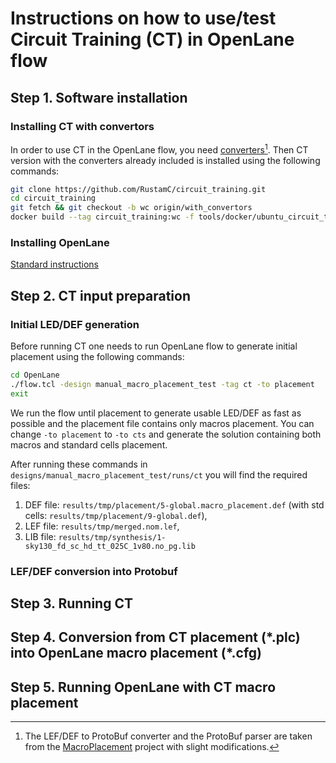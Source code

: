# Instructions on how to use/test Circuit Training (CT) in OpenLane flow

## Step 1. Software installation

### Installing CT with convertors

In order to use CT in the OpenLane flow, you need [converters](https://github.com/RustamC/circuit_training/tree/with_convertors/circuit_training/convertor)[^1]. 
Then CT version with the converters already included is installed using the following commands:
```bash
git clone https://github.com/RustamC/circuit_training.git
cd circuit_training
git fetch && git checkout -b wc origin/with_convertors
docker build --tag circuit_training:wc -f tools/docker/ubuntu_circuit_training tools/docker/
```

### Installing OpenLane

[Standard instructions](https://github.com/The-OpenROAD-Project/OpenLane#installation-the-short-version)

## Step 2. CT input preparation

### Initial LED/DEF generation

Before running CT one needs to run OpenLane flow to generate initial placement using the following commands:
```bash
cd OpenLane
./flow.tcl -design manual_macro_placement_test -tag ct -to placement
exit
```

We run the flow until placement to generate usable LED/DEF as fast as possible and the placement file contains only macros placement. 
You can change `-to placement` to `-to cts` and generate the solution containing both macros and standard cells placement.

After running these commands in `designs/manual_macro_placement_test/runs/ct` you will find the required files:
1) DEF file: `results/tmp/placement/5-global.macro_placement.def` (with std cells: `results/tmp/placement/9-global.def`),
2) LEF file: `results/tmp/merged.nom.lef`,
3) LIB file: `results/tmp/synthesis/1-sky130_fd_sc_hd_tt_025C_1v80.no_pg.lib`

### LEF/DEF conversion into Protobuf

## Step 3. Running CT

## Step 4. Conversion from CT placement (\*.plc) into OpenLane macro placement (\*.cfg)

## Step 5. Running OpenLane with CT macro placement

[^1]: The LEF/DEF to ProtoBuf converter and the ProtoBuf parser are taken from the [MacroPlacement](https://github.com/TILOS-AI-Institute/MacroPlacement) project with slight modifications.
